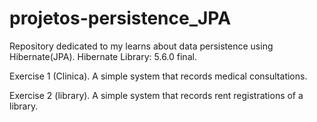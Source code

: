 # projetos-persistence_JPA
Repository dedicated to my learns about data persistence using Hibernate(JPA).
Hibernate Library: 5.6.0 final.

Exercise 1 (Clinica).
A simple system that records medical consultations.

Exercise 2 (library).
A simple system that records rent registrations of a library.
